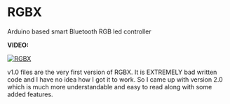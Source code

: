 # RGBX
Arduino based smart Bluetooth RGB led controller  

__VIDEO:__  

[![RGBX](https://img.youtube.com/vi/MWKQnlOzayw/maxresdefault.jpg)](https://www.youtube.com/watch?v=MWKQnlOzayw&ab_channel=DhruvWadhwa)

v1.0 files are the very first version of RGBX. It is EXTREMELY bad written code and I have no idea how I got it to work. So I came up with version 2.0 which is much more understandable and easy to read along with some added features. 
